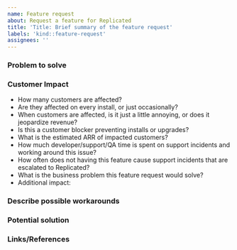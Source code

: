 ```yaml
---
name: Feature request
about: Request a feature for Replicated
title: 'Title: Brief summary of the feature request'
labels: 'kind::feature-request'
assignees: ''
---
```


### Problem to solve
<!-- Please provide a clear and concise description of what the problem is. Use MANY words.
Ex. As a vendor, I'm prevented from doing X when I click on Y [...] -->

### Customer Impact <!-- Required -->
<!-- Not just "high", but some commentary on how customers are affected - sample questions below: -->
- How many customers are affected? 
- Are they affected on every install, or just occasionally?
- When customers are affected, is it just a little annoying, or does it jeopardize revenue?
- Is this a customer blocker preventing installs or upgrades? 
- What is the estimated ARR of impacted customers?
- How much developer/support/QA time is spent on support incidents and working around this issue?
- How often does not having this feature cause support incidents that are escalated to Replicated?
- What is the business problem this feature request would solve? 
- Additional impact:

### Describe possible workarounds
<!-- A clear and concise description of any alternative solutions or features you've considered. -->

### Potential solution
<!-- A short, clear and concise description of what an example solution to the problem might look like. -->

### Links/References
<!-- Additional context to frame the problem. Include use cases, benefits, goals, or any other details that will help us understand more clearly. Also, please add any screenshots, and links to Slack chat or Zendesk issues that might help illustrate the issue. -->
